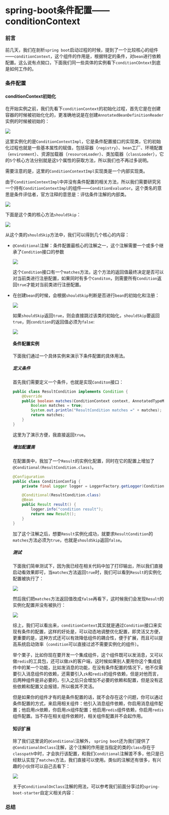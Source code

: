 # spring-boot条件配置——conditionContext

### 前言

前几天，我们在剖析`spring boot`启动过程的时候，提到了一个比较核心的组件——`conditionContext`，这个组件的作用是，根据特定的条件，对`bean`进行依赖配置。这么说有点拗口，下面我们同一些具体的实例看下`conditionCOntext`到底是如何工作的。

### 条件配置

#### conditionContext初始化

在开始实例之前，我们先看下`conditionContext`的初始化过程，首先它是在创建容器的时候被初始化化的，更准确地说是在创建`AnnotatedBeanDefinitionReader`实例的时候被初始的：

![](https://gitee.com/sysker/picBed/raw/master/blog/20210922080354.png)

这里实例化的是`ConditionContextImpl`，它是条件配置接口的实现类，它的初始化过程也就是一些基本属性的赋值，包括容器（`registry`）、`bean`工厂、环境配置（`environment`）、资源加载器（`resourceLoader`）、类加载器（`classLoader`），它的`5`个核心方法分别就是这`5`个属性的获取方法，所以我们也不再过多说明。

需要注意的是，这里的`ConditionContextImpl`实现类是一个内部实现类。

由于`ConditionContextImpl`中并没有条件配置的相关方法，所以我们需要研究另一个持有`ConditionContextImpl`的组件——`ConditionEvaluator`。这个类名的意思是条件评估者，官方注释的意思是：评估条件注解的内部类。

![](https://gitee.com/sysker/picBed/raw/master/blog/20210922082549.png)

下面是这个类的核心方法`shouldSkip`：

![](https://gitee.com/sysker/picBed/raw/master/blog/20210922085941.png)

从这个类的`shouldSkip`方法中，我们可以得到几个核心的内容：

- `@Conditional`注解：条件配置最核心的注解之一，这个注解需要一个或多个继承了`Condition`接口的参数

  ![](https://gitee.com/sysker/picBed/raw/master/blog/20210922084740.png)

  这个`Condition`接口有一个`matches`方法，这个方法的返回值最终决定是否可以对当前类进行注册配置，如果同时有多个`Conditon`，则需要所有`Condition`返回`true`才能对当前类进行注册配置。

- 在创建`bean`的时候，会根据`shouldSkip`判断是否进行`bean`的初始化和注册：

  ![](https://gitee.com/sysker/picBed/raw/master/blog/20210922084524.png)

  如果`shouldSkip`返回`true`，则会直接跳过该类的初始化，`shouldSkip`要返回`true`，则`condition`的返回值必须为`false`:

  ![](https://gitee.com/sysker/picBed/raw/master/images/20210922131244.png)

  #### 条件配置实例

  下面我们通过一个具体实例来演示下条件配置的具体用法。

  ##### 定义条件

  首先我们需要定义一个条件，也就是实现`Conditon`接口：
  
  ```java
  public class ResultCondition implements Condition {
      @Override
      public boolean matches(ConditionContext context, AnnotatedTypeMetadata metadata) {
          Boolean matches = true;
          System.out.println("ResultCondition matches =" + matches);
          return matches;
      }
  }
  ```

  这里为了演示方便，我直接返回`true`。

  ##### 增加配置类
  
  在配置类中，我加了一个`Result`的实例化配置，同时在它的配置上增加了` @Conditional(ResultCondition.class)`。
  
  ```java
  @Configuration
  public class ConditionConfig {
      private final Logger logger = LoggerFactory.getLogger(ConditionConfig.class);
  
      @Conditional(ResultCondition.class)
      @Bean
      public Result result() {
          logger.info("condition result");
          return new Result();
      }
  }
  ```
  
  加了这个注解之后，想要`Result`实例化成功，就要求`ResultCondition`的`matches`方法必须为`true`，也就是`shouldSkip`返回`false`。
  
  ##### 测试
  
  下面我们简单测试下，因为我已经在相关代码中加了打印输出，所以我们直接启动看效果即可，当`matches`方法返回`true`时，我们可以看到`Result`的实例化配置被执行了：
  
  ![](https://gitee.com/sysker/picBed/raw/master/images/20210922132004.png)
  
  然后我们把`matches`方法返回值改成`false`再看下，这时候我们会发现`Result`的实例化配置并没有被执行：
  
  ![](https://gitee.com/sysker/picBed/raw/master/images/20210922132402.png)
  
  综上，我们可以看出来，`conditionContext`其实就是通过`Condition`接口来实现有条件的配置，这样的好处是，可以动态地调整优化配置，即灵活又方便，更重要的是，这种方式还可以有效降低组件的耦合性，便于扩展，而且可以提高系统启动效率（`condition`可以直接过滤不需要实例化的组件）。
  
  举个栗子，比如你现在要开发一个集成组件，这个组件既可以发消息，又可以做`redis`的工具包，还可以做`zk`的客户端，这时候如果别人要用你这个集成组件中的某一个功能，比如发消息的功能，在没有条件配置的情况下，他不仅需要引入消息组件的依赖，还需要引入`zk`和`redis`的组件依赖，但是对他而言，后两种组件是非必要的，引入之后只会增加不必要的依赖和配置，但是没有这些依赖和配置又会报错，所以极其不灵活。
  
  但是如果你的组件才有的是条件配置的话，就不会存在这个问题，你可以通过条件配置的方式，来启用相关组件：他引入消息组件依赖，你启用消息组件配置；他启用`zk`依赖，你启用`zk`组件配置；他启用`redis`组件依赖，你启用`redis`组件配置。当不存在相关组件依赖时，相关组件配置并不会起作用。
  
  #### 知识扩展
  
  除了我们这里说的`@Conditional`注解外， `spring boot`还为我们提供了 `@ConditionalOnClass`注解，这个注解的作用是当指定的类的`class`存在于`classpath`中时，才会执行该配置，和我们`Conditional`注解差不多，他只是已经默认实现了`matches`方法，我们直接可以使用。类似的注解还有很多，有兴趣的小伙伴可以自己去看下：
  
  ![](https://gitee.com/sysker/picBed/raw/master/images/20210922140257.png)
  
  关于`@ConditionalOnClass`注解的用法，可以参考我们前面分享过的`spring-boot-starter`自定义相关内容：
  
  

### 总结

